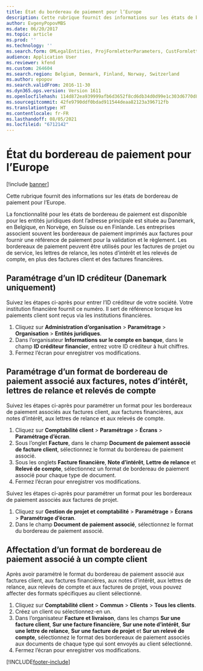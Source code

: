 ```yaml
---
title: État du bordereau de paiement pour l’Europe
description: Cette rubrique fournit des informations sur les états de bordereau de paiement pour l’Europe.
author: EvgenyPopovMBS
ms.date: 06/20/2017
ms.topic: article
ms.prod: ''
ms.technology: ''
ms.search.form: OMLegalEntities, ProjFormletterParameters, CustFormletterParameters
audience: Application User
ms.reviewer: kfend
ms.custom: 264604
ms.search.region: Belgium, Denmark, Finland, Norway, Switzerland
ms.author: epopov
ms.search.validFrom: 2016-11-30
ms.dyn365.ops.version: Version 1611
ms.openlocfilehash: 114d872ea939999afb6d3652f8cd6db34d0d99e1c303d6770d8613647a04f0c2
ms.sourcegitcommit: 42fe9790ddf0bdad911544deaa82123a396712fb
ms.translationtype: HT
ms.contentlocale: fr-FR
ms.lasthandoff: 08/05/2021
ms.locfileid: "6712142"
---
```

# <a name="payment-slip-report-for-europe"></a>État du bordereau de paiement pour l’Europe

[!include [banner](../includes/banner.md)]

Cette rubrique fournit des informations sur les états de bordereau de paiement pour l’Europe.

La fonctionnalité pour les états de bordereau de paiement est disponible pour les entités juridiques dont l’adresse principale est située au Danemark, en Belgique, en Norvège, en Suisse ou en Finlande. Les entreprises associent souvent les bordereaux de paiement imprimés aux factures pour fournir une référence de paiement pour la validation et le règlement. Les bordereaux de paiement peuvent être utilisés pour les factures de projet ou de service, les lettres de relance, les notes d’intérêt et les relevés de compte, en plus des factures client et des factures financières.

## <a name="set-up-a-creditor-id-number-denmark-only"></a>Paramétrage d’un ID créditeur (Danemark uniquement)
Suivez les étapes ci-après pour entrer l’ID créditeur de votre société. Votre institution financière fournit ce numéro. Il sert de référence lorsque les paiements client sont reçus via les institutions financières.

1.  Cliquez sur **Administration d’organisation** &gt; **Paramétrage** &gt; **Organisation** &gt; **Entités juridiques**.
2.  Dans l’organisateur **Informations sur le compte en banque**, dans le champ **ID créditeur financier**, entrez votre ID créditeur à huit chiffres.
3.  Fermez l’écran pour enregistrer vos modifications.

## <a name="set-up-a-payment-slip-attachment-format-for-invoices-interest-notes-collection-letters-and-account-statements"></a>Paramétrage d’un format de bordereau de paiement associé aux factures, notes d’intérêt, lettres de relance et relevés de compte
Suivez les étapes ci-après pour paramétrer un format pour les bordereaux de paiement associés aux factures client, aux factures financières, aux notes d’intérêt, aux lettres de relance et aux relevés de compte.

1.  Cliquez sur **Comptabilité client** &gt; **Paramétrage** &gt; **Écrans** &gt; **Paramétrage d’écran**.
2.  Sous l’onglet **Facture**, dans le champ **Document de paiement associé de facture client**, sélectionnez le format du bordereau de paiement associé.
3.  Sous les onglets **Facture financière**, **Note d’intérêt**, **Lettre de relance** et **Relevé de compte**, sélectionnez un format de bordereau de paiement associé pour chaque type de document.
4.  Fermez l’écran pour enregistrer vos modifications.

Suivez les étapes ci-après pour paramétrer un format pour les bordereaux de paiement associés aux factures de projet.

1.  Cliquez sur **Gestion de projet et comptabilité** &gt; **Paramétrage** &gt; **Écrans** &gt; **Paramétrage d’écran**.
2.  Dans le champ **Document de paiement associé**, sélectionnez le format du bordereau de paiement associé.

## <a name="assign-a-payment-slip-attachment-format-to-a-customer-account"></a>Affectation d’un format de bordereau de paiement associé à un compte client
Après avoir paramétré le format du bordereau de paiement associé aux factures client, aux factures financières, aux notes d’intérêt, aux lettres de relance, aux relevés de compte et aux factures de projet, vous pouvez affecter des formats spécifiques au client sélectionné.

1.  Cliquez sur **Comptabilité client** &gt; **Commun** &gt; **Clients** &gt; **Tous les clients**.
2.  Créez un client ou sélectionnez-en un.
3.  Dans l’organisateur **Facture et livraison**, dans les champs **Sur une facture client**, **Sur une facture financière**, **Sur une note d’intérêt**, **Sur une lettre de relance**, **Sur une facture de projet** et **Sur un relevé de compte**, sélectionnez le format des bordereaux de paiement associés aux documents de chaque type qui sont envoyés au client sélectionné.
4.  Fermez l’écran pour enregistrer vos modifications.






[!INCLUDE[footer-include](../../includes/footer-banner.md)]